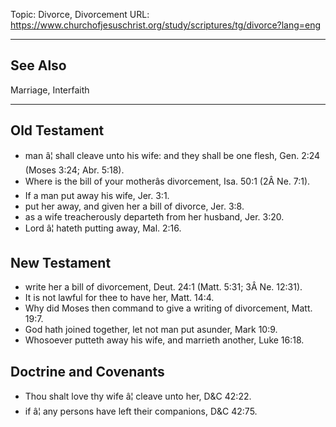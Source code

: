 Topic: Divorce, Divorcement
URL: https://www.churchofjesuschrist.org/study/scriptures/tg/divorce?lang=eng

---

## See Also

Marriage, Interfaith

---

## Old Testament

- man â¦ shall cleave unto his wife: and they shall be one flesh, Gen. 2:24 (Moses 3:24; Abr. 5:18).
- Where is the bill of your motherâs divorcement, Isa. 50:1 (2Â Ne. 7:1).
- If a man put away his wife, Jer. 3:1.
- put her away, and given her a bill of divorce, Jer. 3:8.
- as a wife treacherously departeth from her husband, Jer. 3:20.
- Lord â¦ hateth putting away, Mal. 2:16.

## New Testament

- write her a bill of divorcement, Deut. 24:1 (Matt. 5:31; 3Â Ne. 12:31).
- It is not lawful for thee to have her, Matt. 14:4.
- Why did Moses then command to give a writing of divorcement, Matt. 19:7.
- God hath joined together, let not man put asunder, Mark 10:9.
- Whosoever putteth away his wife, and marrieth another, Luke 16:18.

## Doctrine and Covenants

- Thou shalt love thy wife â¦ cleave unto her, D&C 42:22.
- if â¦ any persons have left their companions, D&C 42:75.

